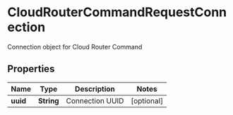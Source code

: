 

# CloudRouterCommandRequestConnection

Connection object for Cloud Router Command

## Properties

| Name | Type | Description | Notes |
|------------ | ------------- | ------------- | -------------|
|**uuid** | **String** | Connection UUID |  [optional] |




